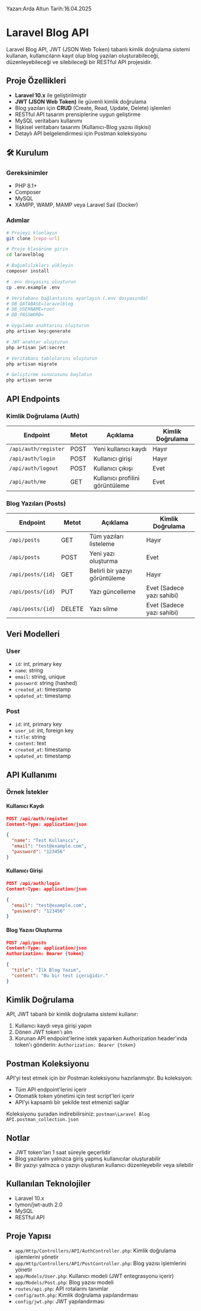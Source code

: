 Yazan:Arda Altun
Tarih:16.04.2025
# Laravel Blog API

Laravel Blog API, JWT (JSON Web Token) tabanlı kimlik doğrulama sistemi kullanan, kullanıcıların kayıt olup blog yazıları oluşturabileceği, düzenleyebileceği ve silebileceği bir RESTful API projesidir.

##  Proje Özellikleri

- **Laravel 10.x** ile geliştirilmiştir
- **JWT (JSON Web Token)** ile güvenli kimlik doğrulama
- Blog yazıları için **CRUD** (Create, Read, Update, Delete) işlemleri
- RESTful API tasarım prensiplerine uygun geliştirme
- MySQL veritabanı kullanımı
- İlişkisel veritabanı tasarımı (Kullanıcı-Blog yazısı ilişkisi)
- Detaylı API belgelendirmesi için Postman koleksiyonu

## 🛠️ Kurulum

### Gereksinimler
- PHP 8.1+
- Composer
- MySQL
- XAMPP, WAMP, MAMP veya Laravel Sail (Docker)

### Adımlar

```bash
# Projeyi klonlayın
git clone [repo-url]

# Proje klasörüne girin
cd laravelblog

# Bağımlılıkları yükleyin
composer install

# .env dosyasını oluşturun
cp .env.example .env

# Veritabanı bağlantısını ayarlayın (.env dosyasında)
# DB_DATABASE=laravelblog
# DB_USERNAME=root
# DB_PASSWORD=

# Uygulama anahtarını oluşturun
php artisan key:generate

# JWT anahtar oluşturun
php artisan jwt:secret

# Veritabanı tablolarını oluşturun
php artisan migrate

# Geliştirme sunucusunu başlatın
php artisan serve
```

##  API Endpoints

### Kimlik Doğrulama (Auth)

| Endpoint | Metot | Açıklama | Kimlik Doğrulama |
|----------|-------|----------|-----------------|
| `/api/auth/register` | POST | Yeni kullanıcı kaydı | Hayır |
| `/api/auth/login` | POST | Kullanıcı girişi | Hayır |
| `/api/auth/logout` | POST | Kullanıcı çıkışı | Evet |
| `/api/auth/me` | GET | Kullanıcı profilini görüntüleme | Evet |

### Blog Yazıları (Posts)

| Endpoint | Metot | Açıklama | Kimlik Doğrulama |
|----------|-------|----------|-----------------|
| `/api/posts` | GET | Tüm yazıları listeleme | Hayır |
| `/api/posts` | POST | Yeni yazı oluşturma | Evet |
| `/api/posts/{id}` | GET | Belirli bir yazıyı görüntüleme | Hayır |
| `/api/posts/{id}` | PUT | Yazı güncelleme | Evet (Sadece yazı sahibi) |
| `/api/posts/{id}` | DELETE | Yazı silme | Evet (Sadece yazı sahibi) |

##  Veri Modelleri

### User
- `id`: int, primary key
- `name`: string
- `email`: string, unique
- `password`: string (hashed)
- `created_at`: timestamp
- `updated_at`: timestamp

### Post
- `id`: int, primary key
- `user_id`: int, foreign key
- `title`: string
- `content`: text
- `created_at`: timestamp
- `updated_at`: timestamp

##  API Kullanımı

### Örnek İstekler

#### Kullanıcı Kaydı
```json
POST /api/auth/register
Content-Type: application/json

{
  "name": "Test Kullanıcı",
  "email": "test@example.com",
  "password": "123456"
}
```

#### Kullanıcı Girişi
```json
POST /api/auth/login
Content-Type: application/json

{
  "email": "test@example.com",
  "password": "123456"
}
```

#### Blog Yazısı Oluşturma
```json
POST /api/posts
Content-Type: application/json
Authorization: Bearer {token}

{
  "title": "İlk Blog Yazım",
  "content": "Bu bir test içeriğidir."
}
```

##  Kimlik Doğrulama

API, JWT tabanlı bir kimlik doğrulama sistemi kullanır:

1. Kullanıcı kaydı veya girişi yapın
2. Dönen JWT token'ı alın
3. Korunan API endpoint'lerine istek yaparken Authorization header'ında token'ı gönderin:
   `Authorization: Bearer {token}`

##  Postman Koleksiyonu

API'yi test etmek için bir Postman koleksiyonu hazırlanmıştır. Bu koleksiyon:

- Tüm API endpoint'lerini içerir
- Otomatik token yönetimi için test script'leri içerir
- API'yi kapsamlı bir şekilde test etmenizi sağlar

Koleksiyonu şuradan indirebilirsiniz: `postman\Laravel Blog API.postman_collection.json`

##  Notlar

- JWT token'ları 1 saat süreyle geçerlidir
- Blog yazılarını yalnızca giriş yapmış kullanıcılar oluşturabilir
- Bir yazıyı yalnızca o yazıyı oluşturan kullanıcı düzenleyebilir veya silebilir

##  Kullanılan Teknolojiler

- Laravel 10.x
- tymon/jwt-auth 2.0
- MySQL
- RESTful API

##  Proje Yapısı

- `app/Http/Controllers/API/AuthController.php`: Kimlik doğrulama işlemlerini yönetir
- `app/Http/Controllers/API/PostController.php`: Blog yazısı işlemlerini yönetir
- `app/Models/User.php`: Kullanıcı modeli (JWT entegrasyonu içerir)
- `app/Models/Post.php`: Blog yazısı modeli
- `routes/api.php`: API rotalarını tanımlar
- `config/auth.php`: Kimlik doğrulama yapılandırması
- `config/jwt.php`: JWT yapılandırması
